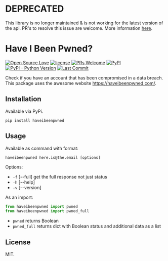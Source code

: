 # DEPRECATED
This library is no longer maintained & is not working for the latest version of the api. PR's to resolve this issue are welcome. More information [here](https://github.com/marinko-peso/haveibeenpwned/issues/6).

# Have I Been Pwned?
[![Open Source Love](https://badges.frapsoft.com/os/v1/open-source.svg?v=103)](https://github.com/ellerbrock/open-source-badges/)
[![license](https://img.shields.io/github/license/marinko-peso/haveibeenpwned.svg)](https://github.com/marinko-peso/haveibeenpwned/blob/master/LICENSE)
[![PRs Welcome](https://img.shields.io/badge/PRs-welcome-brightgreen.svg)](http://makeapullrequest.com)
[![PyPI](https://img.shields.io/pypi/v/haveibeenpwned.svg)](https://pypi.org/project/haveibeenpwned/)
[![PyPI - Python Version](https://img.shields.io/pypi/pyversions/haveibeenpwned.svg)](https://pypi.org/project/haveibeenpwned/)
[![Last Commit](https://img.shields.io/github/last-commit/marinko-peso/haveibeenpwned.svg?maxAge=3600)](https://github.com/marinko-peso/haveibeenpwned/commits/master)

Check if you have an account that has been compromised in a data breach.
This package uses the awesome website https://haveibeenpwned.com/.


## Installation

Available via PyPi.
```
pip install haveibeenpwned
```


## Usage

Available as command with format:
```
haveibeenpwned here.is@the.email [options]
```
Options:
* ```-f``` [--full] get the full response not just status
* ```-h``` [--help]
* ```-v``` [--version]

As an import:
```python
from haveibeenpwned import pwned
from haveibeenpwned import pwned_full
```
* ```pwned``` returns Boolean
* ```pwned_full``` returns dict with Boolean status and additional data as a list


## License

MIT.
